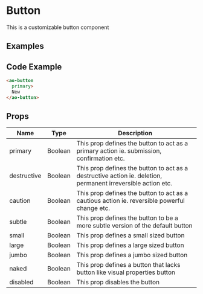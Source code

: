 # Button

This is a customizable button component

## Examples

<Doc-Button/>


## Code Example
```html
<ao-button
  primary>
  New
</ao-button>
```

## Props

| Name        | Type    | Description                                                                                                  |
|-------------|---------|--------------------------------------------------------------------------------------------------------------|
| primary     | Boolean | This prop defines the button to act as a primary action ie. submission, confirmation etc.                     |
| destructive | Boolean | This prop defines the button to act as a destructive action ie. deletion, permanent irreversible action etc. |
| caution     | Boolean | This prop defines the button to act as a cautious action ie. reversible powerful change etc.                 |
| subtle      | Boolean | This prop defines the button to be a more subtle version of the default button                               |
| small       | Boolean | This prop defines a small sized button                                                                       |
| large       | Boolean | This prop defines a large sized button                                                                       |
| jumbo       | Boolean | This prop defines a jumbo sized button                                                                       |
| naked       | Boolean | This prop defines a button that lacks button like visual properties button                                   |
| disabled    | Boolean | This prop disables the button                                                                                |
